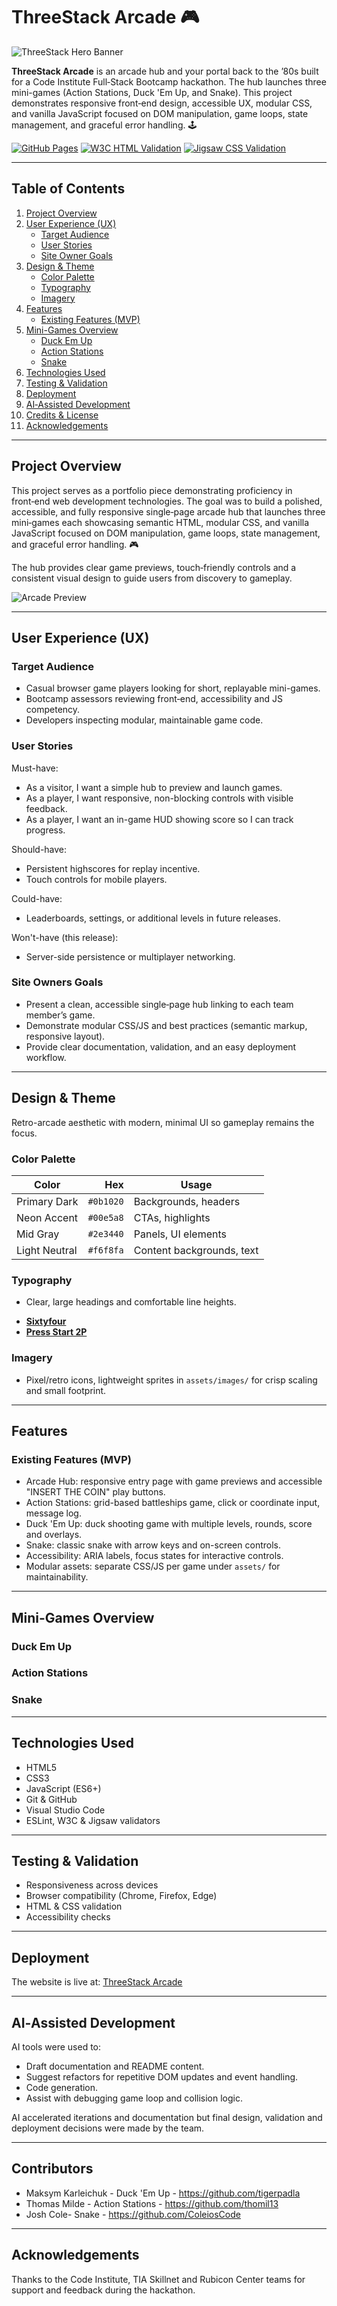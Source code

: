 # ThreeStack Arcade 🎮

![ThreeStack Hero Banner](assets/images/three-stack-hero.png)

**ThreeStack Arcade** is an arcade hub and your portal back to the ’80s built for a Code Institute Full‑Stack Bootcamp hackathon. The hub launches three mini-games (Action Stations, Duck 'Em Up, and Snake). This project demonstrates responsive front‑end design, accessible UX, modular CSS, and vanilla JavaScript focused on DOM manipulation, game loops, state management, and graceful error handling. 🕹️

[![GitHub Pages](https://img.shields.io/badge/GitHub%20Pages-Live%20Site-blue.svg)](https://tigerpadla.github.io/threestack-arcade/)
[![W3C HTML Validation](https://img.shields.io/badge/W3C-HTML5%20Valid-orange.svg)](assets/images/html-validation.png)
[![Jigsaw CSS Validation](https://img.shields.io/badge/Jigsaw-CSS3%20Valid-blueviolet.svg)](assets/images/css-validation.png)

---

## Table of Contents

1. [Project Overview](#project-overview)  
2. [User Experience (UX)](#user-experience-ux)  
   - [Target Audience](#target-audience)  
   - [User Stories](#user-stories)  
   - [Site Owner Goals](#site-owner-goals)  
3. [Design & Theme](#design--theme)  
   - [Color Palette](#color-palette)  
   - [Typography](#typography)  
   - [Imagery](#imagery)  
4. [Features](#features)  
   - [Existing Features (MVP)](#existing-features-mvp)
5. [Mini-Games Overview](#mini-games-overview)  
   - [Duck Em Up](#duck-em-up)
   - [Action Stations](#action-stations)
   - [Snake](#snake)
6. [Technologies Used](#technologies-used)  
7. [Testing & Validation](#testing--validation)  
8. [Deployment](#deployment)  
9. [AI‑Assisted Development](#ai-assisted-development)  
10. [Credits & License](#credits--license)  
11. [Acknowledgements](#acknowledgements)

---

## Project Overview

This project serves as a portfolio piece demonstrating proficiency in front‑end web development technologies. The goal was to build a polished, accessible, and fully responsive single‑page arcade hub that launches three mini‑games each showcasing semantic HTML, modular CSS, and vanilla JavaScript focused on DOM manipulation, game loops, state management, and graceful error handling. 🎮

The hub provides clear game previews, touch‑friendly controls and a consistent visual design to guide users from discovery to gameplay.

![Arcade Preview](assets/images/3-devices-preview.png)

---

## User Experience (UX)

### Target Audience

- Casual browser game players looking for short, replayable mini-games.  
- Bootcamp assessors reviewing front‑end, accessibility and JS competency.  
- Developers inspecting modular, maintainable game code.

### User Stories

Must-have:
- As a visitor, I want a simple hub to preview and launch games.  
- As a player, I want responsive, non-blocking controls with visible feedback.  
- As a player, I want an in-game HUD showing score so I can track progress.

Should-have:
- Persistent highscores for replay incentive.  
- Touch controls for mobile players.

Could-have:
- Leaderboards, settings, or additional levels in future releases.

Won't-have (this release):
- Server-side persistence or multiplayer networking.

### Site Owners Goals

- Present a clean, accessible single‑page hub linking to each team member’s game.  
- Demonstrate modular CSS/JS and best practices (semantic markup, responsive layout).  
- Provide clear documentation, validation, and an easy deployment workflow.

---

## Design & Theme

Retro-arcade aesthetic with modern, minimal UI so gameplay remains the focus.

### Color Palette

| Color | Hex | Usage |
|---|---:|---|
| Primary Dark | `#0b1020` | Backgrounds, headers |
| Neon Accent | `#00e5a8` | CTAs, highlights |
| Mid Gray | `#2e3440` | Panels, UI elements |
| Light Neutral | `#f6f8fa` | Content backgrounds, text |

### Typography

- Clear, large headings and comfortable line heights.
* [**Sixtyfour**](https://fonts.google.com/specimen/Sixtyfour)
* [**Press Start 2P**](https://fonts.google.com/specimen/Press+Start+2P)

### Imagery

- Pixel/retro icons, lightweight sprites in `assets/images/` for crisp scaling and small footprint.

---

## Features

### Existing Features (MVP)

- Arcade Hub: responsive entry page with game previews and accessible "INSERT THE COIN" play buttons.  
- Action Stations: grid-based battleships game, click or coordinate input, message log.  
- Duck 'Em Up: duck shooting game with multiple levels, rounds, score and overlays.  
- Snake: classic snake with arrow keys and on-screen controls.  
- Accessibility: ARIA labels, focus states for interactive controls.  
- Modular assets: separate CSS/JS per game under `assets/` for maintainability.

---

## Mini-Games Overview

### Duck Em Up

### Action Stations

### Snake

---

## Technologies Used

- HTML5 
- CSS3
- JavaScript (ES6+) 
- Git & GitHub  
- Visual Studio Code  
- ESLint, W3C & Jigsaw validators

---

## Testing & Validation

* Responsiveness across devices  
* Browser compatibility (Chrome, Firefox, Edge)   
* HTML & CSS validation  
* Accessibility checks

---

## Deployment

The website is live at: [ThreeStack Arcade](https://tigerpadla.github.io/threestack-arcade/)

---

## AI‑Assisted Development

AI tools were used to:
- Draft documentation and README content.  
- Suggest refactors for repetitive DOM updates and event handling.
- Code generation.  
- Assist with debugging game loop and collision logic.

AI accelerated iterations and documentation but final design, validation and deployment decisions were made by the team.

---

## Contributors

- Maksym Karleichuk - Duck 'Em Up - https://github.com/tigerpadla  
- Thomas Milde - Action Stations - https://github.com/thomil13  
- Josh Cole- Snake - https://github.com/ColeiosCode

---

## Acknowledgements

Thanks to the Code Institute, TIA Skillnet and Rubicon Center teams for support and feedback during the hackathon.
